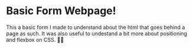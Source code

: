 # Basic Form Webpage!

This a basic form I made to understand about the html that goes behind a page as such. It was also useful to undestand a bit more about positioning and flexbox on CSS.
👨‍💻
